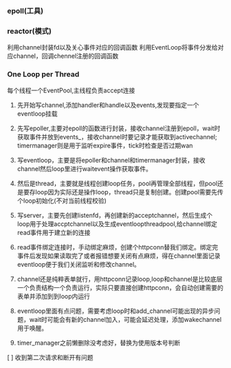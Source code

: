 ### epoll(工具)

### reactor(模式)
利用channel封装fd以及关心事件对应的回调函数
利用EventLoop将事件分发给对应channel，回调chennel注册的回调函数

### One Loop per Thread
每个线程一个EventPool,主线程负责accept连接

1. 先开始写channel,添加handler和handle以及events,发现要指定一个eventloop挂载

2. 先写epoller,主要对epoll的函数进行封装，接收channel注册到epoll，wait时获取事件并放到events_，接收channel时要记录才能获取到activechannel;
timermanager则是用于监听expire事件，tick时检查是否过期wan

3. 写eventloop，主要是将epoller和channel和timermanager封装，接收channel然后loop里进行waitevent操作获取事件。

4. 然后是thread，主要就是线程创建loop任务，pool再管理全部线程，但pool还是要存loop因为实际还是操作loop，thread只是复制创建。创建pool需要先传个loop初始化(不对当前线程校验)

5. 写server，主要先创建listenfd，再创建新的acceptchannel，然后生成个loop用于处理accptchannel以及生成eventloopthreadpool,给channel绑定read事件用于建立新的连接

6. read事件绑定连接时，手动绑定麻烦，创建个httpconn替我们绑定。绑定完事件后发现如果读取完了或者报错想要关闭有点麻烦，得在channel里面记录eventloop便于我们关闭监听和修改channel。

7. channel还是纯粹表单就行，用httpconn记录loop,loop和channel是比较底层一个负责结构一个负责运行，实际只要直接创建httpconn，会自动创建需要的表单并添加到到loop内运行

8. eventloop里面有点问题，需要考虑loop时和add_channel可能出现的异步问题，wait时可能会有新的channel加入，可能会延迟处理，添加wakechannel用于唤醒。

9. timer_manager之前懒删除没考虑好，替换为使用版本号判断

[ ] 收到第二次请求和断开有问题